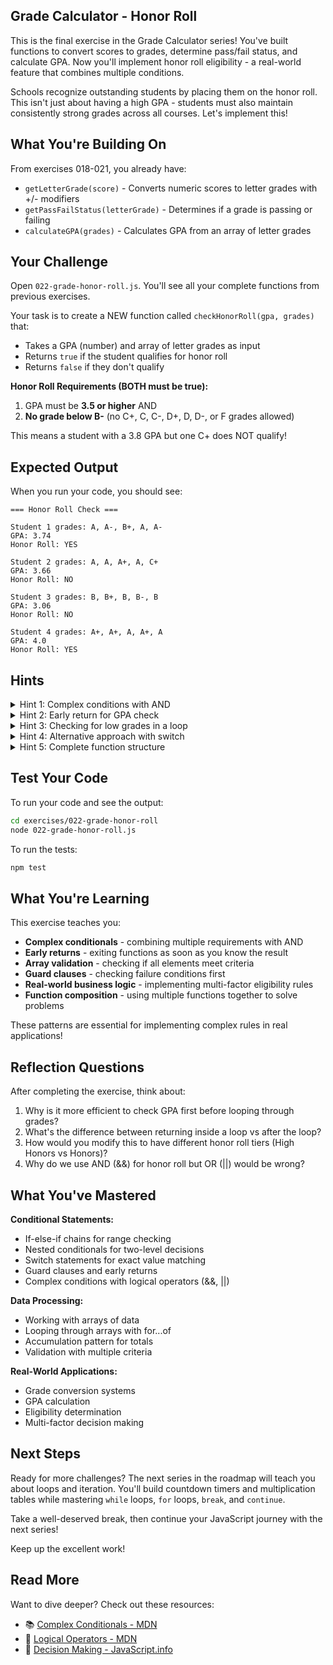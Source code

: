 ## Grade Calculator - Honor Roll

This is the final exercise in the Grade Calculator series! You've built functions to convert scores to grades, determine pass/fail status, and calculate GPA. Now you'll implement honor roll eligibility - a real-world feature that combines multiple conditions.

Schools recognize outstanding students by placing them on the honor roll. This isn't just about having a high GPA - students must also maintain consistently strong grades across all courses. Let's implement this!

## What You're Building On

From exercises 018-021, you already have:
- `getLetterGrade(score)` - Converts numeric scores to letter grades with +/- modifiers
- `getPassFailStatus(letterGrade)` - Determines if a grade is passing or failing
- `calculateGPA(grades)` - Calculates GPA from an array of letter grades

## Your Challenge

Open `022-grade-honor-roll.js`. You'll see all your complete functions from previous exercises.

Your task is to create a NEW function called `checkHonorRoll(gpa, grades)` that:
- Takes a GPA (number) and array of letter grades as input
- Returns `true` if the student qualifies for honor roll
- Returns `false` if they don't qualify

**Honor Roll Requirements (BOTH must be true):**
1. GPA must be **3.5 or higher** AND
2. **No grade below B-** (no C+, C, C-, D+, D, D-, or F grades allowed)

This means a student with a 3.8 GPA but one C+ does NOT qualify!

## Expected Output

When you run your code, you should see:
```
=== Honor Roll Check ===

Student 1 grades: A, A-, B+, A, A-
GPA: 3.74
Honor Roll: YES

Student 2 grades: A, A, A+, A, C+
GPA: 3.66
Honor Roll: NO

Student 3 grades: B, B+, B, B-, B
GPA: 3.06
Honor Roll: NO

Student 4 grades: A+, A+, A, A+, A
GPA: 4.0
Honor Roll: YES
```

## Hints

<details>
<summary>Hint 1: Complex conditions with AND</summary>

Honor roll requires TWO conditions to be true simultaneously:

```javascript
function checkHonorRoll(gpa, grades) {
  // Condition 1: GPA check
  const hasHighGPA = gpa >= 3.5;

  // Condition 2: No low grades check
  const hasNoLowGrades = // need to check...

  // Both must be true
  return hasHighGPA && hasNoLowGrades;
}
```

Use the AND operator (`&&`) to combine multiple requirements!
</details>

<details>
<summary>Hint 2: Early return for GPA check</summary>

Check the GPA first - if it's too low, return false immediately:

```javascript
function checkHonorRoll(gpa, grades) {
  if (gpa < 3.5) {
    return false;  // Doesn't qualify - stop checking
  }

  // If we reach here, GPA is good
  // Now check grades...
}
```

This is called an **early return** - exiting as soon as you know the answer!
</details>

<details>
<summary>Hint 3: Checking for low grades in a loop</summary>

Loop through the grades array and check each one:

```javascript
for (const grade of grades) {
  // Check if this grade is below B-
  if (grade === "C+" || grade === "C" || grade === "C-" ||
      grade === "D+" || grade === "D" || grade === "D-" || grade === "F") {
    return false;  // Found a low grade - disqualified!
  }
}

// If we get here, no low grades were found
return true;
```

As soon as you find one low grade, you can stop checking and return false!
</details>

<details>
<summary>Hint 4: Alternative approach with switch</summary>

You could use a switch statement to check for low grades:

```javascript
for (const grade of grades) {
  switch (grade) {
    case "C+":
    case "C":
    case "C-":
    case "D+":
    case "D":
    case "D-":
    case "F":
      return false;  // Found a disqualifying grade
  }
}
```

Both if and switch work - choose what's clearer to you!
</details>

<details>
<summary>Hint 5: Complete function structure</summary>

Here's the complete structure:

```javascript
function checkHonorRoll(gpa, grades) {
  // Check GPA requirement first
  if (gpa < 3.5) {
    return false;
  }

  // Check for any grades below B-
  for (const grade of grades) {
    if (grade === "C+" || grade === "C" || grade === "C-" ||
        grade === "D+" || grade === "D" || grade === "D-" || grade === "F") {
      return false;
    }
  }

  // Both conditions met!
  return true;
}
```

Try to implement it yourself before looking!
</details>

## Test Your Code

To run your code and see the output:
```bash
cd exercises/022-grade-honor-roll
node 022-grade-honor-roll.js
```

To run the tests:
```bash
npm test
```

## What You're Learning

This exercise teaches you:
- **Complex conditionals** - combining multiple requirements with AND
- **Early returns** - exiting functions as soon as you know the result
- **Array validation** - checking if all elements meet criteria
- **Guard clauses** - checking failure conditions first
- **Real-world business logic** - implementing multi-factor eligibility rules
- **Function composition** - using multiple functions together to solve problems

These patterns are essential for implementing complex rules in real applications!

## Reflection Questions

After completing the exercise, think about:
1. Why is it more efficient to check GPA first before looping through grades?
2. What's the difference between returning inside a loop vs after the loop?
3. How would you modify this to have different honor roll tiers (High Honors vs Honors)?
4. Why do we use AND (&&) for honor roll but OR (||) would be wrong?

## What You've Mastered

**Conditional Statements:**
- If-else-if chains for range checking
- Nested conditionals for two-level decisions
- Switch statements for exact value matching
- Guard clauses and early returns
- Complex conditions with logical operators (&&, ||)

**Data Processing:**
- Working with arrays of data
- Looping through arrays with for...of
- Accumulation pattern for totals
- Validation with multiple criteria

**Real-World Applications:**
- Grade conversion systems
- GPA calculation
- Eligibility determination
- Multi-factor decision making

## Next Steps

Ready for more challenges? The next series in the roadmap will teach you about loops and iteration. You'll build countdown timers and multiplication tables while mastering `while` loops, `for` loops, `break`, and `continue`.

Take a well-deserved break, then continue your JavaScript journey with the next series!

Keep up the excellent work!

## Read More

Want to dive deeper? Check out these resources:

- 📚 [Complex Conditionals - MDN](https://developer.mozilla.org/en-US/docs/Web/JavaScript/Guide/Control_flow_and_error_handling#conditional_statements)
- 📖 [Logical Operators - MDN](https://developer.mozilla.org/en-US/docs/Web/JavaScript/Reference/Operators#binary_logical_operators)
- 🎯 [Decision Making - JavaScript.info](https://javascript.info/ifelse)

